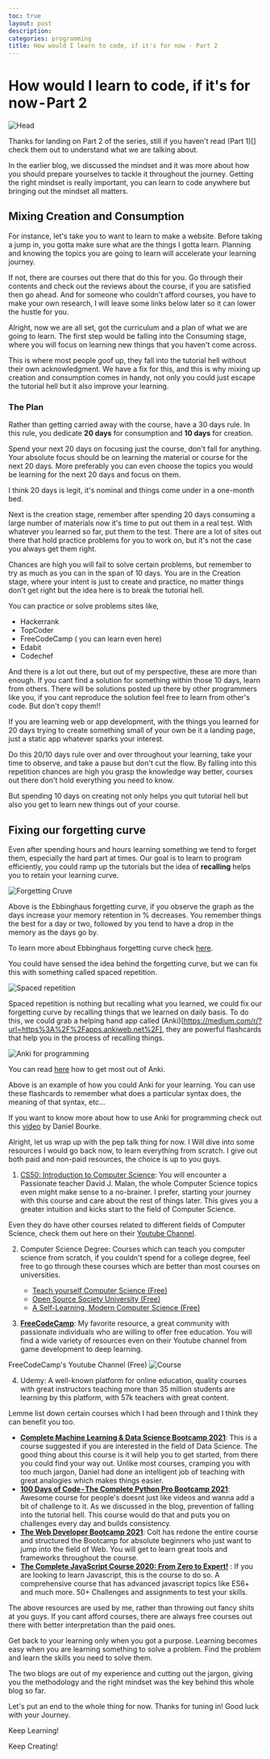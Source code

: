 ```yaml
---
toc: true
layout: post
description: 
categories: programming
title: How would I learn to code, if it's for now - Part 2
---
```



# How would I learn to code, if it's for now - Part 2

![Head](https://raw.githubusercontent.com/ashikshafi08/fastpages/master/_posts/Images/hwiltc_2.jpeg)

Thanks for landing on Part 2 of the series, still if you haven't read (Part 1)[] check them out to understand what we are talking about.

In the earlier blog, we discussed the mindset and it was more about how you should prepare yourselves to tackle it throughout the journey. Getting the right mindset is really important, you can learn to code anywhere but bringing out the mindset all matters.

## Mixing Creation and Consumption

For instance, let's take you to want to learn to make a website. Before taking a jump in, you gotta make sure what are the things I gotta learn. Planning and knowing the topics you are going to learn will accelerate your learning journey.

If not, there are courses out there that do this for you. Go through their contents and check out the reviews about the course, if you are satisfied then go ahead. And for someone who couldn't afford courses, you have to make your own research, I will leave some links below later so it can lower the hustle for you.

Alright, now we are all set, got the curriculum and a plan of what we are going to learn. The first step would be falling into the Consuming stage, where you will focus on learning new things that you haven't come across.

This is where most people goof up, they fall into the tutorial hell without their own acknowledgment. We have a fix for this, and this is why mixing up creation and consumption comes in handy, not only you could just escape the tutorial hell but it also improve your learning.

### The Plan

Rather than getting carried away with the course, have a 30 days rule. In this rule, you dedicate **20 days** for consumption and **10 days** for creation.

Spend your next 20 days on focusing just the course, don't fall for anything. Your absolute focus should be on learning the material or course for the next 20 days. More preferably you can even choose the topics you would be learning for the next 20 days and focus on them.

I think 20 days is legit, it's nominal and things come under in a one-month bed.

Next is the creation stage, remember after spending 20 days consuming a large number of materials now it's time to put out them in a real test. With whatever you learned so far, put them to the test. There are a lot of sites out there that hold practice problems for you to work on, but it's not the case you always get them right.

Chances are high you will fail to solve certain problems, but remember to try as much as you can in the span of 10 days. You are in the Creation stage, where your intent is just to create and practice, no matter things don't get right but the idea here is to break the tutorial hell.

You can practice or solve problems sites like,
- Hackerrank
- TopCoder
- FreeCodeCamp ( you can learn even here)
- Edabit
- Codechef

And there is a lot out there, but out of my perspective, these are more than enough. If you cant find a solution for something within those 10 days, learn from others. There will be solutions posted up there by other programmers like you, if you cant reproduce the solution feel free to learn from other's code. But don't copy them!!

If you are learning web or app development, with the things you learned for 20 days trying to create something small of your own be it a landing page, just a static app whatever sparks your interest.

Do this 20/10 days rule over and over throughout your learning, take your time to observe, and take a pause but don't cut the flow. By falling into this repetition chances are high you grasp the knowledge way better, courses out there don't hold everything you need to know.

But spending 10 days on creating not only helps you quit tutorial hell but also you get to learn new things out of your course.

## Fixing our forgetting curve

Even after spending hours and hours learning something we tend to forget them, especially the hard part at times. Our goal is to learn to program efficiently, you could ramp up the tutorials but the idea of **recalling** helps you to retain your learning curve.

![Forgetting Cruve](https://raw.githubusercontent.com/ashikshafi08/fastpages/master/_posts/Images/curve.png)

Above is the Ebbinghaus forgetting curve, if you observe the graph as the days increase your memory retention in % decreases. You remember things the best for a day or two, followed by you tend to have a drop in the memory as the days go by.

To learn more about Ebbinghaus forgetting curve check [here](https://qz.com/1213768/the-forgetting-curve-explains-why-humans-struggle-to-memorize/).

You could have sensed the idea behind the forgetting curve, but we can fix this with something called spaced repetition.

![Spaced repetition](https://raw.githubusercontent.com/ashikshafi08/fastpages/master/_posts/Images/spaced_rep.png)

Spaced repetition is nothing but recalling what you learned, we could fix our forgetting curve by recalling things that we learned on daily basis. To do this, we could grab a helping hand app called (Anki)[https://medium.com/r/?url=https%3A%2F%2Fapps.ankiweb.net%2F], they are powerful flashcards that help you in the process of recalling things. 

![Anki for programming](https://raw.githubusercontent.com/ashikshafi08/fastpages/master/_posts/Images/anki.jpeg)

You can read [here](https://leananki.com/how-to-use-anki-tutorial/) how to get most out of Anki.

Above is an example of how you could Anki for your learning. You can use these flashcards to remember what does a particular syntax does, the meaning of that syntax, etc…

If you want to know more about how to use Anki for programming check out this [video](https://www.youtube.com/watch?v=fPDy_qY1v1o) by Daniel Bourke.

Alright, let us wrap up with the pep talk thing for now. I Will dive into some resources I would go back now, to learn everything from scratch. I give out both paid and non-paid resources, the choice is up to you guys.

1. [CS50: Introduction to Computer Science](https://online-learning.harvard.edu/course/cs50-introduction-computer-science?delta=0): You will encounter a Passionate teacher David J. Malan, the whole Computer Science topics even might make sense to a no-brainer. I prefer, starting your journey with this course and care about the rest of things later. This gives you a greater intuition and kicks start to the field of Computer Science.

Even they do have other courses related to different fields of Computer Science, check them out here on their [Youtube Channel](https://www.youtube.com/channel/UCcabW7890RKJzL968QWEykA/playlists).

2. Computer Science Degree: Courses which can teach you computer science from scratch, if you couldn't spend for a college degree, feel free to go through these courses which are better than most courses on universities.
    - [Teach yourself Computer Science (Free)](https://teachyourselfcs.com/)
    - [Open Source Society University (Free)](https://github.com/ossu/computer-science)
    - [A Self-Learning, Modern Computer Science (Free)](https://functionalcs.github.io/curriculum/)

3. [**FreeCodeCamp**](https://www.freecodecamp.org/): My favorite resource, a great community with passionate individuals who are willing to offer free education. You will find a wide variety of resources even on their Youtube channel from game development to deep learning.
 
FreeCodeCamp's Youtube Channel (Free)
![Course](https://raw.githubusercontent.com/ashikshafi08/fastpages/master/_posts/Images/freecode.png)

4. Udemy: A well-known platform for online education, quality courses with great instructors teaching more than 35 million students are learning by this platform, with 57k teachers with great content.

Lemme list down certain courses which I had been through and I think they can benefit you too.
  - [**Complete Machine Learning & Data Science Bootcamp 2021**](https://www.udemy.com/course/complete-machine-learning-and-data-science-zero-to-mastery/): This is a course suggested if you are interested in the field of Data Science. The good thing about this course is it will help you to get started, from there you could find your way out. Unlike most courses, cramping you with too much jargon, Daniel had done an intelligent job of teaching with great analogies which makes things easier.
  - [**100 Days of Code - The Complete Python Pro Bootcamp 2021**](https://www.udemy.com/course/100-days-of-code/): Awesome course for people's doesnt just like videos and wanna add a bit of challenge to it. As we discussed in the blog, prevention of falling into the tutorial hell. This course would do that and puts you on challenges every day and builds consistency.
  - [**The Web Developer Bootcamp 2021**](https://www.udemy.com/course/the-web-developer-bootcamp/): Colt has redone the entire course and structured the Bootcamp for absolute beginners who just want to jump into the field of Web. You will get to learn great tools and frameworks throughout the course.
  - [**The Complete JavaScript Course 2020: From Zero to Expert!**](https://www.udemy.com/course/the-complete-javascript-course/) : If you are looking to learn Javascript, this is the course to do so. A comprehensive course that has advanced javascript topics like ES6+ and much more. 50+ Challenges and assignments to test your skills.

The above resources are used by me, rather than throwing out fancy shits at you guys. If you cant afford courses, there are always free courses out there with better interpretation than the paid ones.

Get back to your learning only when you got a purpose. Learning becomes easy when you are learning something to solve a problem. Find the problem and learn the skills you need to solve them.

The two blogs are out of my experience and cutting out the jargon, giving you the methodology and the right mindset was the key behind this whole blog so far.

Let's put an end to the whole thing for now. Thanks for tuning in! Good luck with your Journey.

Keep Learning!

Keep Creating!






